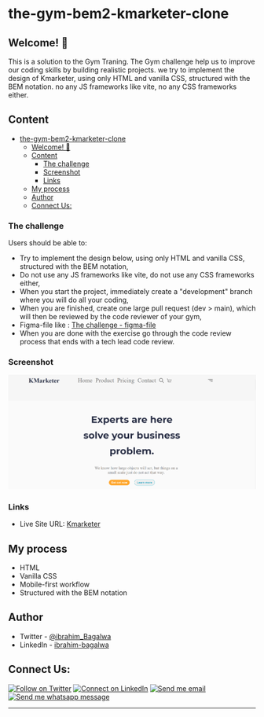 # the-gym-bem2-kmarketer-clone

## Welcome! 👋

This is a solution to the Gym Traning. The Gym challenge help us to improve our coding skills by building realistic projects.
we try to implement the design of Kmarketer, using only HTML and vanilla CSS, structured with the BEM notation. no any JS frameworks like vite, no any CSS frameworks either.

## Content

- [the-gym-bem2-kmarketer-clone](#the-gym-bem2-kmarketer-clone)
  - [Welcome! 👋](#welcome-)
  - [Content](#content)
    - [The challenge](#the-challenge)
    - [Screenshot](#screenshot)
    - [Links](#links)
  - [My process](#my-process)
  - [Author](#author)
  - [Connect Us:](#connect-us)

### The challenge

Users should be able to:

- Try to implement the design below, using only HTML and vanilla CSS, structured with the BEM notation,
- Do not use any JS frameworks like vite, do not use any CSS frameworks either,
- When you start the project, immediately create a "development" branch where you will do all your coding,
- When you are finished, create one large pull request (dev > main), which will then be reviewed by the code reviewer of your gym,
- Figma-file like : [ The challenge - figma-file](https://www.figma.com/proto/Nt05aogIrfc4ExLyd7UFI2/KMarketer-Figma-Corporate-Template-Community?node-id=964%3A5821&scaling=min-zoom&page-id=964%3A5456)
- When you are done with the exercise go through the code review process that ends with a tech lead code review.

### Screenshot

![Kmarketer - Homepage](./asserts/kmarketer.PNG)

### Links

- Live Site URL: [Kmarketer]()

## My process

- HTML
- Vanilla CSS
- Mobile-first workflow
- Structured with the BEM notation

## Author

- Twitter - [@ibrahim_Bagalwa](https://twitter.com/ibrahim_Bagalwa)
- LinkedIn - [ibrahim-bagalwa](https://www.linkedin.com/in/IbrahimBagalwa)

## Connect Us:

<p align="left">

[![Follow on Twitter](https://img.shields.io/badge/--twitter?label=Twitter&logo=Twitter&style=social)](https://twitter.com/ibrahim_Bagalwa) [![Connect on LinkedIn](https://img.shields.io/badge/--linkedin?label=LinkedIn&logo=LinkedIn&style=social)](https://www.linkedin.com/in/IbrahimBagalwa) [![Send me email](https://img.shields.io/badge/--gmail?label=Gmail&logo=Gmail&style=social)](mailto:bagmurhulaibrahim@gmail.com) [![Send me whatsapp message ](https://img.shields.io/badge/--whatsapp?label=Whatsapp&logo=Whatsapp&style=social)](+243971004914)

---

</p>
